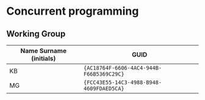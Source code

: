 # Concurrent programming

## Working Group

| Name Surname (initials) | GUID                                     |
| ----------------------- | ---------------------------------------- |
| KB                      | `{AC18764F-6606-4AC4-944B-F66B5369C29C}` |
| MG                      | `{FCC43E55-14C3-4988-B948-4609FDAED5CA}` |
